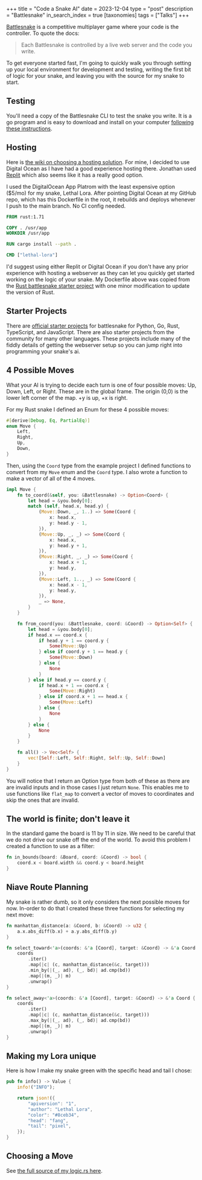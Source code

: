 +++
title = "Code a Snake AI"
date = 2023-12-04
type = "post"
description = "Battlesnake"
in_search_index = true
[taxonomies]
tags = ["Talks"]
+++

[Battlesnake](https://play.battlesnake.com/) is a competitive multiplayer game where your code is the controller.
To quote the docs:

> Each Battlesnake is controlled by a live web server and the code you write.

To get everyone started fast, I'm going to quickly walk you through setting up your local environment for development and testing, writing the first bit of logic for your snake, and leaving you with the source for my snake to start.

## Testing

You'll need a copy of the Battlesnake CLI to test the snake you write.
It is a go program and is easy to download and install on your computer [following these instructions](https://github.com/BattlesnakeOfficial/rules/tree/main/cli).

## Hosting

Here is [the wiki on choosing a hosting solution](https://docs.battlesnake.com/guides/tips/hosting-suggestions).
For mine, I decided to use Digital Ocean as I have had a good experience hosting there.
Jonathan used [Replit](https://docs.battlesnake.com/quickstart) which also seems like it has a really good option.

I used the DigitalOcean App Platrom with the least expensive option ($5/mo) for my snake, Lethal Lora.
After pointing Digital Ocean at my GitHub repo, which has this Dockerfile in the root, it rebuilds and deploys whenever I push to the main branch.
No CI config needed.

```Dockerfile
FROM rust:1.71

COPY . /usr/app
WORKDIR /usr/app

RUN cargo install --path .

CMD ["lethal-lora"]
```

I'd suggest using either Replit or Digital Ocean if you don't have any prior experience with hosting a webserver as they can let you quickly get started working on the logic of your snake.
My Dockerfile above was copied from the [Rust battlesnake starter project](https://github.com/BattlesnakeOfficial/starter-snake-rust) with one minor modification to update the version of Rust.

## Starter Projects

There are [official starter projects](https://docs.battlesnake.com/starter-projects#official-templates) for battlesnake for Python, Go, Rust, TypeScript, and JavaScript.
There are also starter projects from the community for many other languages.
These projects include many of the fiddly details of getting the webserver setup so you can jump right into programming your snake's ai.

## 4 Possible Moves

What your AI is trying to decide each turn is one of four possible moves: Up, Down, Left, or Right.
These are in the global frame.
The origin (0,0) is the lower left corner of the map.
+y is up, +x is right.

For my Rust snake I defined an Enum for these 4 possible moves:

```rust
#[derive(Debug, Eq, PartialEq)]
enum Move {
    Left,
    Right,
    Up,
    Down,
}
```

Then, using the `Coord` type from the example project I defined functions to convert from my `Move` enum and the `Coord` type.
I also wrote a function to make a vector of all of the 4 moves.

```rust
impl Move {
    fn to_coord(&self, you: &Battlesnake) -> Option<Coord> {
        let head = &you.body[0];
        match (self, head.x, head.y) {
            (Move::Down, _, 1..) => Some(Coord {
                x: head.x,
                y: head.y - 1,
            }),
            (Move::Up, _, _) => Some(Coord {
                x: head.x,
                y: head.y + 1,
            }),
            (Move::Right, _, _) => Some(Coord {
                x: head.x + 1,
                y: head.y,
            }),
            (Move::Left, 1.., _) => Some(Coord {
                x: head.x - 1,
                y: head.y,
            }),
            _ => None,
        }
    }

    fn from_coord(you: &Battlesnake, coord: &Coord) -> Option<Self> {
        let head = &you.body[0];
        if head.x == coord.x {
            if head.y + 1 == coord.y {
                Some(Move::Up)
            } else if coord.y + 1 == head.y {
                Some(Move::Down)
            } else {
                None
            }
        } else if head.y == coord.y {
            if head.x + 1 == coord.x {
                Some(Move::Right)
            } else if coord.x + 1 == head.x {
                Some(Move::Left)
            } else {
                None
            }
        } else {
            None
        }
    }

    fn all() -> Vec<Self> {
        vec![Self::Left, Self::Right, Self::Up, Self::Down]
    }
}
```

You will notice that I return an Option type from both of these as there are are invalid inputs and in those cases I just return `None`.
This enables me to use functions like `flat_map` to convert a vector of moves to coordinates and skip the ones that are invalid.

## The world is finite; don't leave it

In the standard game the board is 11 by 11 in size.
We need to be careful that we do not drive our snake off the end of the world.
To avoid this problem I created a function to use as a filter:

```rust
fn in_bounds(board: &Board, coord: &Coord) -> bool {
    coord.x < board.width && coord.y < board.height
}
```

## Niave Route Planning

My snake is rather dumb, so it only considers the next possible moves for now.
In-order to do that I created these three functions for selecting my next move:

```rust
fn manhattan_distance(a: &Coord, b: &Coord) -> u32 {
    a.x.abs_diff(b.x) + a.y.abs_diff(b.y)
}

fn select_toward<'a>(coords: &'a [Coord], target: &Coord) -> &'a Coord {
    coords
        .iter()
        .map(|c| (c, manhattan_distance(&c, target)))
        .min_by(|(_, ad), (_, bd)| ad.cmp(bd))
        .map(|(m, _)| m)
        .unwrap()
}

fn select_away<'a>(coords: &'a [Coord], target: &Coord) -> &'a Coord {
    coords
        .iter()
        .map(|c| (c, manhattan_distance(&c, target)))
        .max_by(|(_, ad), (_, bd)| ad.cmp(bd))
        .map(|(m, _)| m)
        .unwrap()
}
```

## Making my Lora unique

Here is how I make my snake green with the specific head and tail I chose:

```rust
pub fn info() -> Value {
    info!("INFO");

    return json!({
        "apiversion": "1",
        "author": "Lethal Lora",
        "color": "#8ceb34",
        "head": "fang",
        "tail": "pixel",
    });
}
```

## Choosing a Move

See [the full source of my logic.rs here](./logic.rs).
